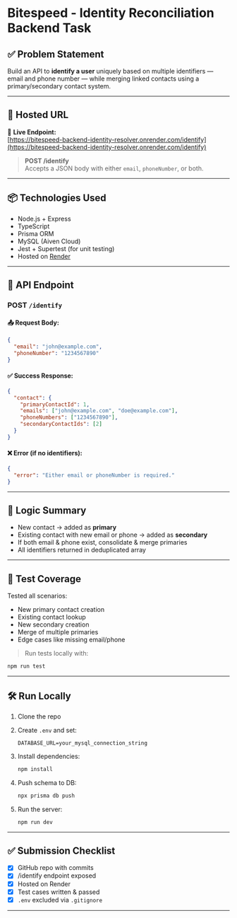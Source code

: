 # Bitespeed - Identity Reconciliation Backend Task

## ✅ Problem Statement

Build an API to **identify a user** uniquely based on multiple identifiers — email and phone number — while merging linked contacts using a primary/secondary contact system.

---

## 🚀 Hosted URL

🔗 **Live Endpoint:**  
[https://bitespeed-backend-identity-resolver.onrender.com/identify](https://bitespeed-backend-identity-resolver.onrender.com/identify)

> **POST /identify**  
> Accepts a JSON body with either `email`, `phoneNumber`, or both.

---

## 📦 Technologies Used

- Node.js + Express
- TypeScript
- Prisma ORM
- MySQL (Aiven Cloud)
- Jest + Supertest (for unit testing)
- Hosted on [Render](https://render.com)

---

## 📮 API Endpoint

### POST `/identify`

#### 📤 Request Body:
```json
{
  "email": "john@example.com",
  "phoneNumber": "1234567890"
}
```

#### ✅ Success Response:
```json
{
  "contact": {
    "primaryContactId": 1,
    "emails": ["john@example.com", "doe@example.com"],
    "phoneNumbers": ["1234567890"],
    "secondaryContactIds": [2]
  }
}
```

#### ❌ Error (if no identifiers):
```json
{
  "error": "Either email or phoneNumber is required."
}
```

---

## 🔁 Logic Summary

- New contact → added as **primary**
- Existing contact with new email or phone → added as **secondary**
- If both email & phone exist, consolidate & merge primaries
- All identifiers returned in deduplicated array

---

## 🧪 Test Coverage

Tested all scenarios:
- New primary contact creation
- Existing contact lookup
- New secondary creation
- Merge of multiple primaries
- Edge cases like missing email/phone

> Run tests locally with:
```bash
npm run test
```

---

## 🛠️ Run Locally

1. Clone the repo
2. Create `.env` and set:
   ```env
   DATABASE_URL=your_mysql_connection_string
   ```
3. Install dependencies:
   ```bash
   npm install
   ```

4. Push schema to DB:
   ```bash
   npx prisma db push
   ```

5. Run the server:
   ```bash
   npm run dev
   ```

---

## ✅ Submission Checklist

- [x] GitHub repo with commits
- [x] /identify endpoint exposed
- [x] Hosted on Render
- [x] Test cases written & passed
- [x] `.env` excluded via `.gitignore`

---
